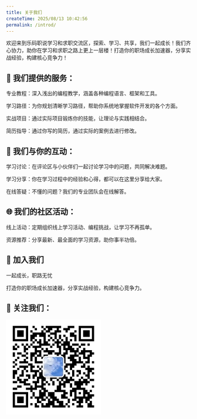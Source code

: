 ```yaml
---
title: 关于我们
createTime: 2025/08/13 10:42:56
permalink: /introd/
---
```



  欢迎来到乐码职说学习和求职交流区，探索、学习、共享，我们一起成长！我们齐心协力，助你在学习和求职之路上更上一层楼！打造你的职场成长加速器，分享实战经验，构建核心竞争力！





## 📘 我们提供的服务：

专业教程：深入浅出的编程教学，涵盖各种编程语言、框架和工具。



学习路径：为你规划清晰学习路径，帮助你系统地掌握软件开发的各个方面。



实战项目：通过实际项目锻炼你的技能，让理论与实践相结合。



简历指导：通过你写的简历，通过实际的案例去进行修改。



## 🤝 我们与你的互动：

学习讨论：在评论区与小伙伴们一起讨论学习中的问题，共同解决难题。



学习分享：你在学习过程中的经验和心得，都可以在这里分享给大家。



在线答疑：不懂的问题？我们的专业团队会在线解答。



## 🌐 我们的社区活动：

线上活动：定期组织线上学习活动、编程挑战，让学习不再孤单。



资源推荐：分享最新、最全面的学习资源，助你事半功倍。



## 🚀 加入我们

一起成长，职路无忧

打造你的职场成长加速器，分享实战经验，构建核心竞争力。


## 🔗 关注我们：

![](/images/introd/introd.jpg)

